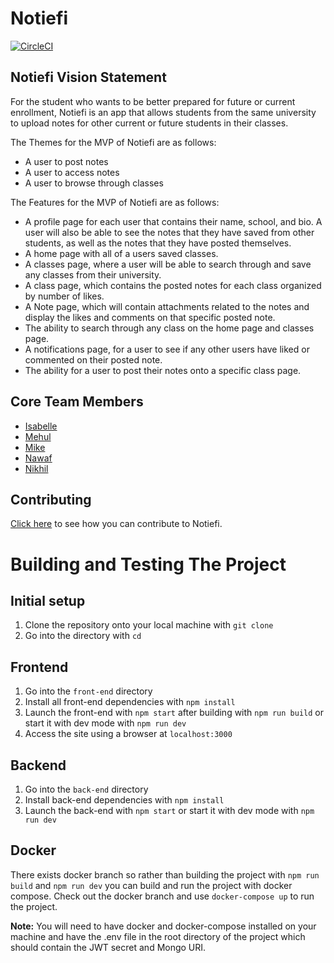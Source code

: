 # Notiefi

[![CircleCI](https://circleci.com/gh/software-assignments-spring2022/final-project-notiefi/tree/master.svg?style=svg)](https://circleci.com/gh/software-assignments-spring2022/final-project-notiefi/tree/master)

## Notiefi Vision Statement

For the student who wants to be better prepared for future or current enrollment, Notiefi is an app that allows students from the same university to upload notes for other current or future students in their classes. 

The Themes for the MVP of Notiefi are as follows:
- A user to post notes
- A user to access notes
- A user to browse through classes

The Features for the MVP of Notiefi are as follows:
- A profile page for each user that contains their name, school, and bio. A user will also be able to see the notes that they have saved from other students, as well as the notes that they have posted themselves. 
- A home page with all of a users saved classes.
- A classes page, where a user will be able to search through and save any classes from their university.
- A class page, which contains the posted notes for each class organized by number of likes. 
- A Note page, which will contain attachments related to the notes and display the likes and comments on that specific posted note. 
- The ability to search through any class on the home page and classes page.
- A notifications page, for a user to see if any other users have liked or commented on their posted note. 
- The ability for a user to post their notes onto a specific class page. 



## Core Team Members

* [Isabelle](https://github.com/isabelleoktay)
* [Mehul](https://github.com/Mehul-Aneja)
* [Mike](https://github.com/mgt306)
* [Nawaf](https://github.com/Verse1)
* [Nikhil](https://github.com/Star3Lord)


## Contributing

[Click here](CONTRIBUTING.md) to see how you can contribute to Notiefi.

# Building and Testing The Project
## Initial setup
1. Clone the repository onto your local machine with ```git clone```
2. Go into the directory with ```cd```

## Frontend 
1. Go into the ```front-end``` directory
2. Install all front-end dependencies with ```npm install```
3. Launch the front-end with ```npm start``` after building with ```npm run build``` or start it with dev mode with ```npm run dev```
4. Access the site using a browser at ```localhost:3000```

## Backend 
1. Go into the ```back-end``` directory
2. Install back-end dependencies with ```npm install```
3. Launch the back-end with ```npm start``` or start it with dev mode with ```npm run dev```


## Docker

There exists docker branch so rather than building the project with ```npm run build``` and ```npm run dev``` you can build and run the project with docker compose. Check out the docker branch and use ```docker-compose up``` to run the project. 

**Note:** You will need to have docker and docker-compose installed on your machine and have the .env file in the root directory of the project which should contain the JWT secret and Mongo URI.